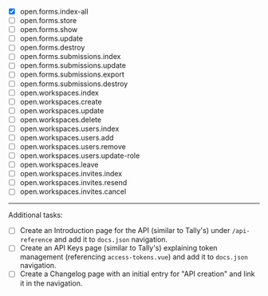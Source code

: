 - [x] open.forms.index-all
- [ ] open.forms.store
- [ ] open.forms.show
- [ ] open.forms.update
- [ ] open.forms.destroy
- [ ] open.forms.submissions.index
- [ ] open.forms.submissions.update
- [ ] open.forms.submissions.export
- [ ] open.forms.submissions.destroy
- [ ] open.workspaces.index
- [ ] open.workspaces.create
- [ ] open.workspaces.update
- [ ] open.workspaces.delete
- [ ] open.workspaces.users.index
- [ ] open.workspaces.users.add
- [ ] open.workspaces.users.remove
- [ ] open.workspaces.users.update-role
- [ ] open.workspaces.leave
- [ ] open.workspaces.invites.index
- [ ] open.workspaces.invites.resend
- [ ] open.workspaces.invites.cancel

---

Additional tasks:

- [ ] Create an Introduction page for the API (similar to Tally's) under `/api-reference` and add it to `docs.json` navigation.
- [ ] Create an API Keys page (similar to Tally's) explaining token management (referencing `access-tokens.vue`) and add it to `docs.json` navigation.
- [ ] Create a Changelog page with an initial entry for "API creation" and link it in the navigation.
